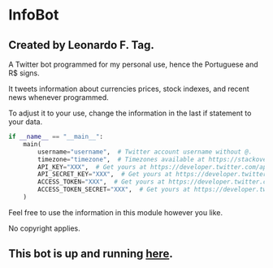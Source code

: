 # InfoBot

## Created by Leonardo F. Tag.

A Twitter bot programmed for my personal use, hence the Portuguese
and R$ signs.

It tweets information about currencies prices, stock indexes, and
recent news whenever programmed.

To adjust it to your use, change the information in the last if
statement to your data.

```python
if __name__ == "__main__":
    main(
        username="username",  # Twitter account username without @.
        timezone="timezone",  # Timezones available at https://stackoverflow.com/q/13866926
        API_KEY="XXX",  # Get yours at https://developer.twitter.com/apps
        API_SECRET_KEY="XXX",  # Get yours at https://developer.twitter.com/apps
        ACCESS_TOKEN="XXX",  # Get yours at https://developer.twitter.com/apps
        ACCESS_TOKEN_SECRET="XXX",  # Get yours at https://developer.twitter.com/apps
    )
```

Feel free to use the information in this module however you like.

No copyright applies.

## This bot is up and running [here](https://twitter.com/dailyinfobot).